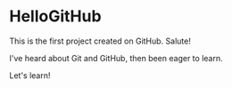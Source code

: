 # HelloGitHub
This is the first project created on GitHub. Salute!

I've heard about Git and GitHub, then been eager to learn.

Let's learn!


